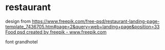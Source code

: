 # restaurant

design from
https://www.freepik.com/free-psd/restaurant-landing-page-template_7436705.htm#page=2&query=web+landing+page&position=33
<a href='https://www.freepik.com/free-psd/restaurant-landing-page-template_7436705.htm#page=2&query=web+landing+page&position=33'>Food psd created by freepik - www.freepik.com</a>


font
grandhotel
